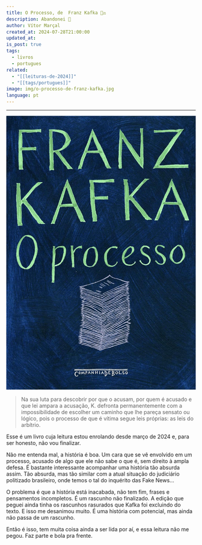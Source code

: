 ```yaml
---
title: O Processo, de  Franz Kafka 👨‍⚖️
description: Abandonei 🫣
author: Vítor Marçal
created_at: 2024-07-28T21:00:00
updated_at: 
is_post: true
tags:
  - livros
  - portugues
related:
  - "[[leituras-de-2024]]"
  - "[[tags/portugues]]"
image: img/o-processo-de-franz-kafka.jpg
language: pt
---
```

----

![o-processo-de-franz-kafka](img/o-processo-de-franz-kafka.jpg)

> Na sua luta para descobrir por que o acusam, por quem é acusado e que lei ampara a acusação, K. defronta permanentemente com a impossibilidade de escolher um caminho que lhe pareça sensato ou lógico, pois o processo de que é vítima segue leis próprias: as leis do arbítrio.

Esse é um livro cuja leitura estou enrolando desde março de 2024 e, para ser honesto, não vou finalizar.

Não me entenda mal, a história é boa. Um cara que se vê envolvido em um processo, acusado de algo que ele não sabe o que é, sem direito à ampla defesa. É bastante interessante acompanhar uma história tão absurda assim. Tão absurda, mas tão similar com a atual situação do judiciário politizado brasileiro, onde temos o tal do inquérito das Fake News...

O problema é que a história está inacabada, não tem fim, frases e pensamentos incompletos. É um rascunho não finalizado. A edição que peguei ainda tinha os rascunhos rasurados que Kafka foi excluindo do texto. E isso me desanimou muito. É uma história com potencial, mas ainda não passa de um rascunho.

Então é isso, tem muita coisa ainda a ser lida por aí, e essa leitura não me pegou. Faz parte e bola pra frente.